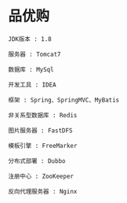 # 品优购

    JDK版本 : 1.8
    
    服务器 : Tomcat7
    
    数据库 : MySql
        
    开发工具 : IDEA
    
    框架 : Spring、SpringMVC、MyBatis
    
    非关系型数据库 : Redis
    
    图片服务器 : FastDFS
    
    模板引擎 : FreeMarker
    
    分布式部署 : Dubbo
    
    注册中心 : ZooKeeper
    
    反向代理服务器 : Nginx
